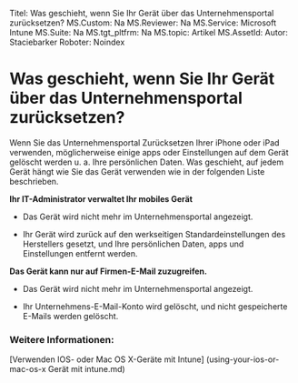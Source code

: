 Titel: Was geschieht, wenn Sie Ihr Gerät über das Unternehmensportal zurücksetzen?
MS.Custom: Na
MS.Reviewer: Na
MS.Service: Microsoft Intune
MS.Suite: Na
MS.tgt_pltfrm: Na
MS.topic: Artikel
MS.AssetId: 
Autor: Staciebarker
Roboter: Noindex

# Was geschieht, wenn Sie Ihr Gerät über das Unternehmensportal zurücksetzen?

Wenn Sie das Unternehmensportal Zurücksetzen Ihrer iPhone oder iPad verwenden, möglicherweise einige apps oder Einstellungen auf dem Gerät gelöscht werden u. a. Ihre persönlichen Daten. Was geschieht, auf jedem Gerät hängt wie Sie das Gerät verwenden wie in der folgenden Liste beschrieben.

**Ihr IT-Administrator verwaltet Ihr mobiles Gerät**

-   Das Gerät wird nicht mehr im Unternehmensportal angezeigt.

-   Ihr Gerät wird zurück auf den werkseitigen Standardeinstellungen des Herstellers gesetzt, und Ihre persönlichen Daten, apps und Einstellungen entfernt werden.

**Das Gerät kann nur auf Firmen-E-Mail zuzugreifen.**

-   Das Gerät wird nicht mehr im Unternehmensportal angezeigt.

-   Ihr Unternehmens-E-Mail-Konto wird gelöscht, und nicht gespeicherte E-Mails werden gelöscht.

### Weitere Informationen:
[Verwenden IOS- oder Mac OS X-Geräte mit Intune] (using-your-ios-or-mac-os-x Gerät mit intune.md)

<!--HONumber=Mar16_HO4-->


